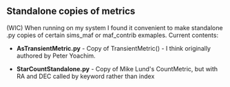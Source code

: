 ## Standalone copies of metrics ##

(WIC) When running on my system I found it convenient to make standalone .py copies of 
certain sims_maf or maf_contrib exmaples. Current contents:

* **AsTransientMetric.py** - Copy of TransientMetric() - I think originally authored 
by Peter Yoachim.

* **StarCountStandalone.py** - Copy of Mike Lund's CountMetric, but with RA and DEC 
called by keyword rather than index
